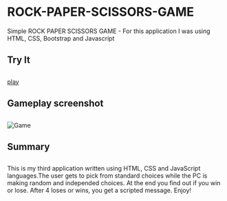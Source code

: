 # ROCK-PAPER-SCISSORS-GAME
Simple ROCK PAPER SCISSORS GAME - For this application I was using HTML, CSS, Bootstrap and Javascript

## Try It <h2> 
 [play](https://jumba23.github.io/ROCK-PAPER-SCISSORS-GAME/)
 
## Gameplay screenshot <h2>
![Game](https://user-images.githubusercontent.com/80366503/163649257-241cb7ec-9606-43f5-803e-ac1e076a425e.PNG)

## Summary <h2>
This is my third application written using HTML, CSS and JavaScript languages.The user gets to pick from standard choices while the PC is making random and independed choices. At the end you find out if you win or lose. After 4 loses or wins, you get a scripted message. Enjoy! 
